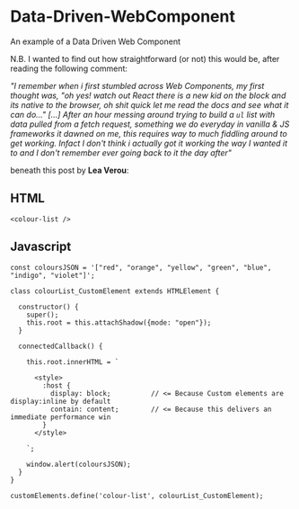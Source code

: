 # Data-Driven-WebComponent
An example of a Data Driven Web Component

N.B. I wanted to find out how straightforward (or not) this would be, after reading the following comment:

_"I remember when i first stumbled across Web Components, my first thought was, "oh yes! watch out React there is a new kid on the block and its native to the browser, oh shit quick let me read the docs and see what it can do..." \[...\] After an hour messing around trying to build a `ul` list with data pulled from a fetch request, something we do everyday in vanilla & JS frameworks it dawned on me, this requires way to much fiddling around to get working. Infact I don't think i actually got it working the way I wanted it to and I don't remember ever going back to it the day after"_

beneath this post by **Lea Verou**: 

## HTML
```
<colour-list />
```

## Javascript
```
const coloursJSON = '["red", "orange", "yellow", "green", "blue", "indigo", "violet"]';

class colourList_CustomElement extends HTMLElement {
  
  constructor() {
    super();
    this.root = this.attachShadow({mode: "open"});
  }

  connectedCallback() {

    this.root.innerHTML = `
    
      <style>
        :host {
          display: block;          // <= Because Custom elements are display:inline by default
          contain: content;        // <= Because this delivers an immediate performance win
        }
      </style>
    
    `;
    
    window.alert(coloursJSON);
  }
}

customElements.define('colour-list', colourList_CustomElement);

```
